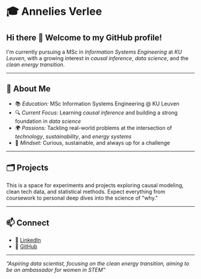 # 🎓 Annelies Verlee

## Hi there 👋 Welcome to my GitHub profile!

I'm currently pursuing a MSc in *Information Systems Engineering* at *KU Leuven*, with a growing interest in *causal inference*, *data science*, and the *clean energy transition*.

---

## 👋 About Me

* 📚 *Education:* MSc Information Systems Engineering @ KU Leuven
* 🔍 *Current Focus:* Learning *causal inference* and building a strong foundation in *data science*
* 🌍 *Passions:* Tackling real-world problems at the intersection of *technology*, *sustainability*, and *energy systems*
* 🤔 *Mindset:* Curious, sustainable, and always up for a challenge

---

## 🗂️ Projects

This is a space for experiments and projects exploring causal modeling, clean tech data, and statistical methods.
Expect everything from coursework to personal deep dives into the science of "why."

---

## 📫 Connect

* 💼 [LinkedIn](https://www.linkedin.com/in/stef-vernelen/)
* 🐙 [GitHub](https://github.com/SVern21)

---

*“Aspiring data scientist, focusing on the clean energy transition, aiming to be an ambassador for women in STEM”*


<!--
**anneliesverlee/anneliesverlee** is a ✨ _special_ ✨ repository because its `README.md` (this file) appears on your GitHub profile.

Here are some ideas to get you started:

- 🔭 I’m currently working on ...
- 🌱 I’m currently learning ...
- 👯 I’m looking to collaborate on ...
- 🤔 I’m looking for help with ...
- 💬 Ask me about ...
- 📫 How to reach me: ...
- 😄 Pronouns: ...
- ⚡ Fun fact: ...
-->
